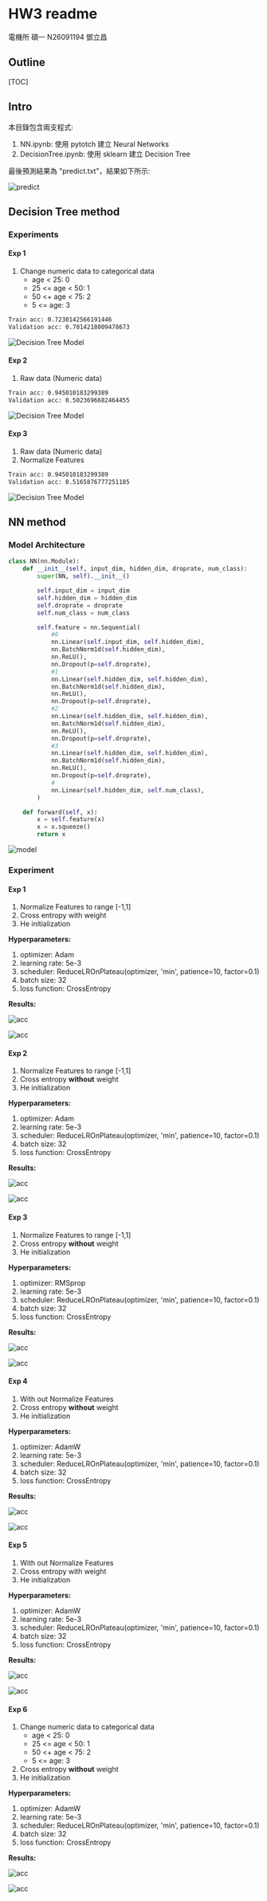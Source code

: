 # HW3 readme

電機所 碩一 N26091194 鄧立昌

## Outline

[TOC]

## Intro

本目錄包含兩支程式:

1. NN.ipynb: 使用 pytotch 建立 Neural Networks
2. DecisionTree.ipynb: 使用 sklearn 建立 Decision Tree

最後預測結果為 "predict.txt"，結果如下所示:

![predict](./pics/pred.png)

## Decision Tree method

### Experiments

#### Exp 1

1. Change numeric data to categorical data
   - age < 25: 0
   - 25 <= age < 50: 1
   - 50 <+ age < 75: 2
   - 5 <= age: 3

```cmd
Train acc: 0.7230142566191446
Validation acc: 0.7014218009478673
```

![Decision Tree Model](./pics/dt1.png)

#### Exp 2

1. Raw data (Numeric data)

```cmd
Train acc: 0.945010183299389
Validation acc: 0.5023696682464455
```

![Decision Tree Model](./pics/dt2.png)

#### Exp 3

1. Raw data (Numeric data)
2. Normalize Features

```cmd
Train acc: 0.945010183299389
Validation acc: 0.5165876777251185
```

![Decision Tree Model](./pics/dt3.png)

## NN method

### Model Architecture

```python
class NN(nn.Module):
    def __init__(self, input_dim, hidden_dim, droprate, num_class):
        super(NN, self).__init__()

        self.input_dim = input_dim
        self.hidden_dim = hidden_dim
        self.droprate = droprate
        self.num_class = num_class

        self.feature = nn.Sequential(
            #0
            nn.Linear(self.input_dim, self.hidden_dim),
            nn.BatchNorm1d(self.hidden_dim),
            nn.ReLU(),
            nn.Dropout(p=self.droprate),
            #1
            nn.Linear(self.hidden_dim, self.hidden_dim),
            nn.BatchNorm1d(self.hidden_dim),
            nn.ReLU(),
            nn.Dropout(p=self.droprate),
            #2
            nn.Linear(self.hidden_dim, self.hidden_dim),
            nn.BatchNorm1d(self.hidden_dim),
            nn.ReLU(),
            nn.Dropout(p=self.droprate),
            #3
            nn.Linear(self.hidden_dim, self.hidden_dim),
            nn.BatchNorm1d(self.hidden_dim),
            nn.ReLU(),
            nn.Dropout(p=self.droprate),
            #
            nn.Linear(self.hidden_dim, self.num_class),
        )

    def forward(self, x):
        x = self.feature(x)
        x = x.squeeze()
        return x
```

![model](./pics/model.png)

### Experiment

#### Exp 1

1. Normalize Features to range [-1,1]
2. Cross entropy with weight
3. He initialization

**Hyperparameters:**

1. optimizer: Adam
2. learning rate: 5e-3
3. scheduler: ReduceLROnPlateau(optimizer, 'min', patience=10, factor=0.1)
4. batch size: 32
5. loss function: CrossEntropy

**Results:**

![acc](./pics/exp1-acc.png)

![acc](./pics/exp1-loss.png)

#### Exp 2

1. Normalize Features to range [-1,1]
2. Cross entropy **without** weight
3. He initialization

**Hyperparameters:**

1. optimizer: Adam
2. learning rate: 5e-3
3. scheduler: ReduceLROnPlateau(optimizer, 'min', patience=10, factor=0.1)
4. batch size: 32
5. loss function: CrossEntropy

**Results:**

![acc](./pics/exp2-acc.png)

![acc](./pics/exp2-loss.png)

#### Exp 3

1. Normalize Features to range [-1,1]
2. Cross entropy **without** weight
3. He initialization

**Hyperparameters:**

1. optimizer: RMSprop
2. learning rate: 5e-3
3. scheduler: ReduceLROnPlateau(optimizer, 'min', patience=10, factor=0.1)
4. batch size: 32
5. loss function: CrossEntropy

**Results:**

![acc](./pics/exp3-acc.png)

![acc](./pics/exp3-loss.png)

#### Exp 4

1. With out Normalize Features
2. Cross entropy **without** weight
3. He initialization

**Hyperparameters:**

1. optimizer: AdamW
2. learning rate: 5e-3
3. scheduler: ReduceLROnPlateau(optimizer, 'min', patience=10, factor=0.1)
4. batch size: 32
5. loss function: CrossEntropy

**Results:**

![acc](./pics/exp4-acc.png)

![acc](./pics/exp4-loss.png)

#### Exp 5

1. With out Normalize Features
2. Cross entropy with weight
3. He initialization

**Hyperparameters:**

1. optimizer: AdamW
2. learning rate: 5e-3
3. scheduler: ReduceLROnPlateau(optimizer, 'min', patience=10, factor=0.1)
4. batch size: 32
5. loss function: CrossEntropy

**Results:**

![acc](./pics/exp5-acc.png)

![acc](./pics/exp5-loss.png)

#### Exp 6

1. Change numeric data to categorical data
   - age < 25: 0
   - 25 <= age < 50: 1
   - 50 <+ age < 75: 2
   - 5 <= age: 3
2. Cross entropy **without** weight
3. He initialization

**Hyperparameters:**

1. optimizer: AdamW
2. learning rate: 5e-3
3. scheduler: ReduceLROnPlateau(optimizer, 'min', patience=10, factor=0.1)
4. batch size: 32
5. loss function: CrossEntropy

**Results:**

![acc](./pics/exp6-acc.png)

![acc](./pics/exp6-loss.png)
